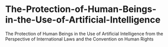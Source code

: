 # The-Protection-of-Human-Beings-in-the-Use-of-Artificial-Intelligence
The Protection of Human Beings in the Use of Artificial Intelligence from the Perspective of International Laws and the Convention on Human Rights
